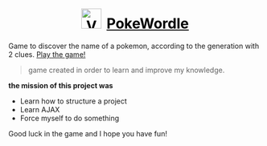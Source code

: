 <h1 align="center" style="display:flex; align-items:center; justify-content:center; "><a href="https://pokewordle.netlify.app/" style="color:black;" target="_blank" rel="noopener noreferrer"><img width="40" style="margin-right:10px;" src="https://upload.wikimedia.org/wikipedia/commons/thumb/5/51/Pokebola-pokeball-png-0.png/481px-Pokebola-pokeball-png-0.png"  alt="Vue logo">PokeWordle</a></h1>

Game to discover the name of a pokemon, according to the generation with 2 clues. [Play the game!](https://pokewordle.netlify.app/)

> game created in order to learn and improve my knowledge.

**the mission of this project was**
* Learn how to structure a project
* Learn AJAX
* Force myself to do something


Good luck in the game and I hope you have fun!
